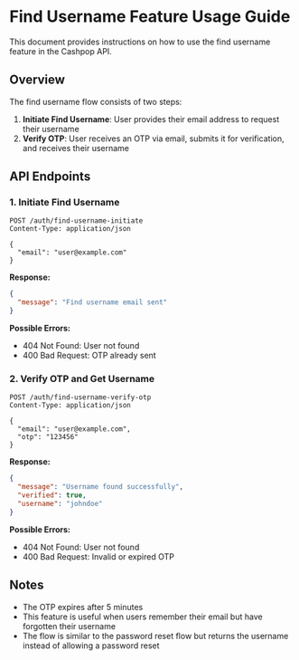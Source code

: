 # Find Username Feature Usage Guide

This document provides instructions on how to use the find username feature in the Cashpop API.

## Overview

The find username flow consists of two steps:

1. **Initiate Find Username**: User provides their email address to request their username
2. **Verify OTP**: User receives an OTP via email, submits it for verification, and receives their username

## API Endpoints

### 1. Initiate Find Username

```http
POST /auth/find-username-initiate
Content-Type: application/json

{
  "email": "user@example.com"
}
```

**Response:**

```json
{
  "message": "Find username email sent"
}
```

**Possible Errors:**
- 404 Not Found: User not found
- 400 Bad Request: OTP already sent

### 2. Verify OTP and Get Username

```http
POST /auth/find-username-verify-otp
Content-Type: application/json

{
  "email": "user@example.com",
  "otp": "123456"
}
```

**Response:**

```json
{
  "message": "Username found successfully",
  "verified": true,
  "username": "johndoe"
}
```

**Possible Errors:**
- 404 Not Found: User not found
- 400 Bad Request: Invalid or expired OTP

## Notes

- The OTP expires after 5 minutes
- This feature is useful when users remember their email but have forgotten their username
- The flow is similar to the password reset flow but returns the username instead of allowing a password reset